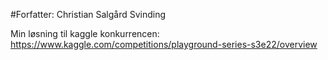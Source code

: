 #Forfatter: Christian Salgård Svinding

Min løsning til kaggle konkurrencen: https://www.kaggle.com/competitions/playground-series-s3e22/overview
